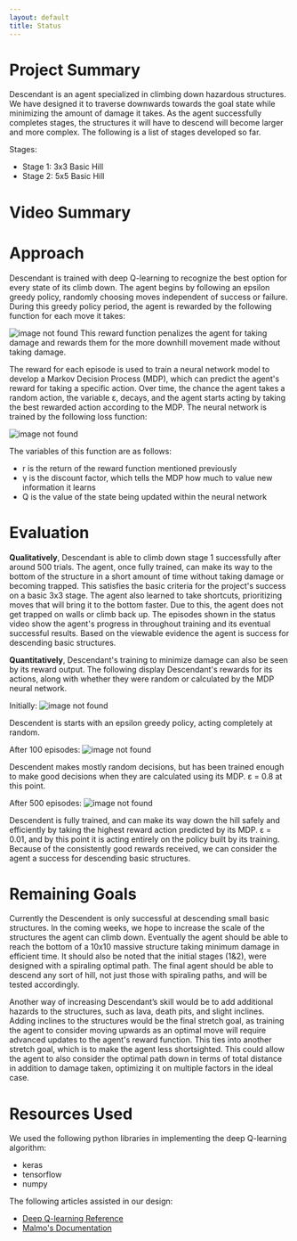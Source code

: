 ```yaml
---
layout: default
title: Status
---
```


# Project Summary
Descendant is an agent specialized in climbing down hazardous structures. We have designed it to traverse downwards towards the goal state while minimizing the amount of damage it takes. As the agent successfully completes stages, the structures it will have to descend will become larger and more complex. The following is a list of stages developed so far.

Stages:
  - Stage 1: 3x3 Basic Hill
  - Stage 2: 5x5 Basic Hill

# Video Summary

# Approach
Descendant is trained with deep Q-learning to recognize the best option for every state of its climb down. The agent begins by following an epsilon greedy policy, randomly choosing moves independent of success or failure. During this greedy policy period, the agent is rewarded by the following function for each move it takes: 

![image not found](https://github.com/JasonMehroziad/Descendant/blob/master/docs/images/status_reward_code.PNG)
This reward function penalizes the agent for taking damage and rewards them for the more downhill movement made without taking damage.

The reward for each episode is used to train a neural network model to develop a Markov Decision Process (MDP), which can predict the agent's reward for taking a specific action. Over time, the chance the agent takes a random action, the variable ε, decays, and the agent starts acting by taking the best rewarded action according to the MDP. The neural network is trained by the following loss function:

![image not found](https://github.com/JasonMehroziad/Descendant/blob/master/docs/images/formula.PNG)

The variables of this function are as follows:
 - r is the return of the reward function mentioned previously
 - γ is the discount factor, which tells the MDP how much to value new information it learns
 - Q is the value of the state being updated within the neural network

# Evaluation


**Qualitatively**, Descendant is able to climb down stage 1 successfully after around 500 trials. The agent, once fully trained, can make its way to the bottom of the structure in a short amount of time without taking damage or becoming trapped. This satisfies the basic criteria for the project's success on a basic 3x3 stage. The agent also learned to take shortcuts, prioritizing moves that will bring it to the bottom faster. Due to this, the agent does not get trapped on walls or climb back up. The episodes shown in the status video show the agent's progress in throughout training and its eventual successful results. Based on the viewable evidence the agent is success for descending basic structures.

**Quantitatively**, Descendant's training to minimize damage can also be seen by its reward output. The following display Descendant's rewards for its actions, along with whether they were random or calculated by the MDP neural network. 

Initially:
![image not found](https://github.com/JasonMehroziad/Descendant/blob/master/docs/images/model_inital.png)

Descendent is starts with an epsilon greedy policy, acting completely at random. 

After 100 episodes:
![image not found](https://github.com/JasonMehroziad/Descendant/blob/master/docs/images/model_100.png)

Descendent makes mostly random decisions, but has been trained enough to make good decisions when they are calculated using its MDP. ε = 0.8 at this point.

After 500 episodes:
![image not found](https://github.com/JasonMehroziad/Descendant/blob/master/docs/images/model_500.png)

Descendent is fully trained, and can make its way down the hill safely and efficiently by taking the highest reward action predicted by its MDP. ε = 0.01, and by this point it is acting entirely on the policy built by its training. Because of the consistently good rewards received, we can consider the agent a success for descending basic structures.

# Remaining Goals

Currently the Descendent is only successful at descending small basic structures. In the coming weeks, we hope to increase the scale of the structures the agent can climb down. Eventually the agent should be able to reach the bottom of a 10x10 massive structure taking minimum damage in efficient time. It should also be noted that the initial stages (1&2), were designed with a spiraling optimal path. The final agent should be able to descend any sort of hill, not just those with spiraling paths, and will be tested accordingly. 

Another way of increasing Descendant’s skill would be to add additional hazards to the structures, such as lava, death pits, and slight inclines. Adding inclines to the structures would be the final stretch goal, as training the agent to consider moving upwards as an optimal move will require advanced updates to the agent's reward function. This ties into another stretch goal, which is to make the agent less shortsighted. This could allow the agent to also consider the optimal path down in terms of total distance in addition to damage taken, optimizing it on multiple factors in the ideal case.

# Resources Used
We used the following python libraries in implementing the deep Q-learning algorithm: 
  - keras
  - tensorflow 
  - numpy
  
The following articles assisted in our design: 
  - [Deep Q-learning Reference](https://keon.io/deep-q-learning/?fbclid=IwAR2WyQjJg7nFgQeF_p72_Bt8FSkGCc4ZhJqcRipT2cmnb6MtbYu-mA7bTT0)
  - [Malmo's Documentation](http://microsoft.github.io/malmo/0.30.0/Documentation/index.html)
